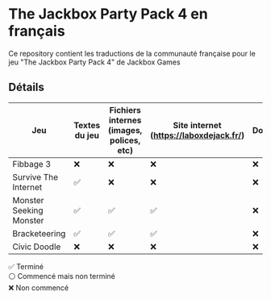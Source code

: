 # The Jackbox Party Pack 4 en français

Ce repository contient les traductions de la communauté française pour le jeu "The Jackbox Party Pack 4" de Jackbox Games

## Détails

| Jeu | Textes du jeu | Fichiers internes (images, polices, etc) |  Site internet (https://laboxdejack.fr/) | Doublage | Crédits |
| ------------- | ------------- | ------------- | ------------- | ------------- | ------------- | 
| Fibbage 3 | ❌ | ❌ | ❌ | ❌ | |
| Survive The Internet  | ✅ | ❌ | ❌ | ❌ | Félcon | 
| Monster Seeking Monster  | ✅ | ✅ | ✅ | ❌ | fizzrocks et [Alexis](https://github.com/AlexisL61) |
| Bracketeering | ✅ | ✅ | ✅ | ❌ | the_sign_painter |
| Civic Doodle | ❌ | ❌ | ❌ | ❌ | |

✅ Terminé</br>
⚪ Commencé mais non terminé</br>
❌ Non commencé
